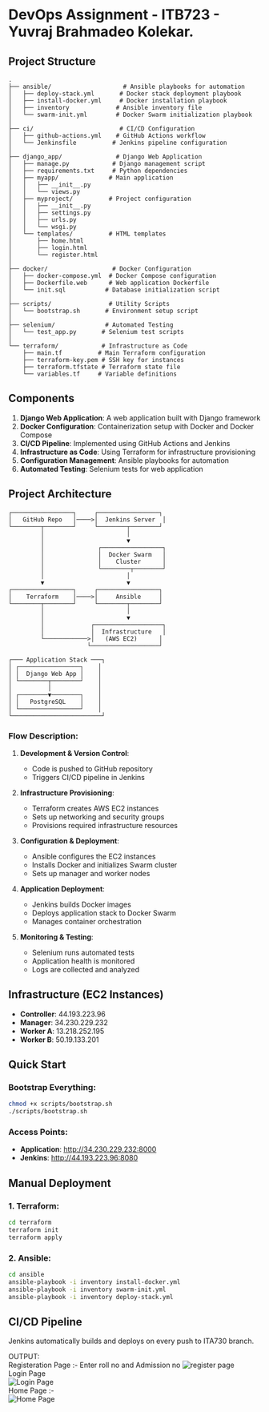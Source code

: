 # DevOps Assignment - ITB723 - Yuvraj Brahmadeo Kolekar.
## Project Structure

```
.
├── ansible/                    # Ansible playbooks for automation
│   ├── deploy-stack.yml       # Docker stack deployment playbook
│   ├── install-docker.yml     # Docker installation playbook
│   ├── inventory             # Ansible inventory file
│   └── swarm-init.yml        # Docker Swarm initialization playbook
│
├── ci/                        # CI/CD Configuration
│   ├── github-actions.yml    # GitHub Actions workflow
│   └── Jenkinsfile          # Jenkins pipeline configuration
│
├── django_app/               # Django Web Application
│   ├── manage.py            # Django management script
│   ├── requirements.txt     # Python dependencies
│   ├── myapp/              # Main application
│   │   ├── __init__.py
│   │   └── views.py
│   ├── myproject/          # Project configuration
│   │   ├── __init__.py
│   │   ├── settings.py
│   │   ├── urls.py
│   │   └── wsgi.py
│   └── templates/          # HTML templates
│       ├── home.html
│       ├── login.html
│       └── register.html
│
├── docker/                  # Docker Configuration
│   ├── docker-compose.yml  # Docker Compose configuration
│   ├── Dockerfile.web      # Web application Dockerfile
│   └── init.sql           # Database initialization script
│
├── scripts/                # Utility Scripts
│   └── bootstrap.sh       # Environment setup script
│
├── selenium/              # Automated Testing
│   └── test_app.py       # Selenium test scripts
│
└── terraform/            # Infrastructure as Code
    ├── main.tf          # Main Terraform configuration
    ├── terraform-key.pem # SSH key for instances
    ├── terraform.tfstate # Terraform state file
    └── variables.tf     # Variable definitions
```

## Components

1. **Django Web Application**: A web application built with Django framework
2. **Docker Configuration**: Containerization setup with Docker and Docker Compose
3. **CI/CD Pipeline**: Implemented using GitHub Actions and Jenkins
4. **Infrastructure as Code**: Using Terraform for infrastructure provisioning
5. **Configuration Management**: Ansible playbooks for automation
6. **Automated Testing**: Selenium tests for web application

## Project Architecture

```
┌─────────────────┐     ┌─────────────────┐
│   GitHub Repo   │────>│  Jenkins Server  │
└────────┬────────┘     └────────┬────────┘
         │                       │
         │                       ▼
         │               ┌─────────────────┐
         │               │  Docker Swarm   │
         │               │    Cluster      │
         │               └────────┬────────┘
         │                       │
         ▼                       ▼
┌─────────────────┐     ┌─────────────────┐
│    Terraform    │────>│     Ansible     │
└────────┬────────┘     └────────┬────────┘
         │                       │
         │                       ▼
         │             ┌───────────────────┐
         │             │  Infrastructure   │
         └────────────>│   (AWS EC2)      │
                      └───────────────────┘

┌─── Application Stack ───┐
│ ┌─────────────────┐    │
│ │  Django Web App │    │
│ └────────┬────────┘    │
│          │             │
│ ┌────────▼────────┐    │
│ │   PostgreSQL    │    │
│ └─────────────────┘    │
└─────────────────────────┘
```

### Flow Description:

1. **Development & Version Control**:
   - Code is pushed to GitHub repository
   - Triggers CI/CD pipeline in Jenkins

2. **Infrastructure Provisioning**:
   - Terraform creates AWS EC2 instances
   - Sets up networking and security groups
   - Provisions required infrastructure resources

3. **Configuration & Deployment**:
   - Ansible configures the EC2 instances
   - Installs Docker and initializes Swarm cluster
   - Sets up manager and worker nodes

4. **Application Deployment**:
   - Jenkins builds Docker images
   - Deploys application stack to Docker Swarm
   - Manages container orchestration

5. **Monitoring & Testing**:
   - Selenium runs automated tests
   - Application health is monitored
   - Logs are collected and analyzed
## Infrastructure (EC2 Instances)
- **Controller**: 44.193.223.96
- **Manager**: 34.230.229.232  
- **Worker A**: 13.218.252.195
- **Worker B**: 50.19.133.201

## Quick Start

### Bootstrap Everything:
```bash
chmod +x scripts/bootstrap.sh
./scripts/bootstrap.sh
```

### Access Points:
- **Application**: http://34.230.229.232:8000
- **Jenkins**: http://44.193.223.96:8080

## Manual Deployment

### 1. Terraform:
```bash
cd terraform
terraform init
terraform apply
```

### 2. Ansible:
```bash
cd ansible
ansible-playbook -i inventory install-docker.yml
ansible-playbook -i inventory swarm-init.yml
ansible-playbook -i inventory deploy-stack.yml
```

## CI/CD Pipeline
Jenkins automatically builds and deploys on every push to ITA730 branch.

OUTPUT:<br>
Registeration Page :- Enter roll no and Admission no 
![register page](https://github.com/dipeshskathole/ITA730_DevOpsAssign_12/raw/ITA730/outputs/registeration%20page.jpg)<br>
Login Page <br>
![Login Page](https://github.com/dipeshskathole/ITA730_DevOpsAssign_12/raw/ITA730/outputs/login%20page.jpg)<br>
Home Page :-<br>
![Home Page](https://github.com/dipeshskathole/ITA730_DevOpsAssign_12/raw/ITA730/outputs/home%20page.jpg)

